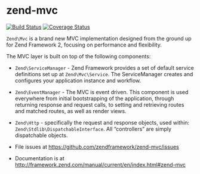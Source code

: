 # zend-mvc

[![Build Status](https://secure.travis-ci.org/zendframework/zend-mvc.svg?branch=master)](https://secure.travis-ci.org/zendframework/zend-mvc)
[![Coverage Status](https://coveralls.io/repos/zendframework/zend-mvc/badge.svg?branch=master)](https://coveralls.io/r/zendframework/zend-mvc?branch=master)

`Zend\Mvc` is a brand new MVC implementation designed from the ground up for
Zend Framework 2, focusing on performance and flexibility.

The MVC layer is built on top of the following components:

- `Zend\ServiceManager` - Zend Framework provides a set of default service
  definitions set up at `Zend\Mvc\Service`. The ServiceManager creates and
  configures your application instance and workflow.
- `Zend\EventManager` - The MVC is event driven. This component is used
  everywhere from initial bootstrapping of the application, through returning
  response and request calls, to setting and retrieving routes and matched
  routes, as well as render views.
- `Zend\Http` - specifically the request and response objects, used within:
  `Zend\Stdlib\DispatchableInterface`. All “controllers” are simply dispatchable
  objects.


- File issues at https://github.com/zendframework/zend-mvc/issues
- Documentation is at http://framework.zend.com/manual/current/en/index.html#zend-mvc
